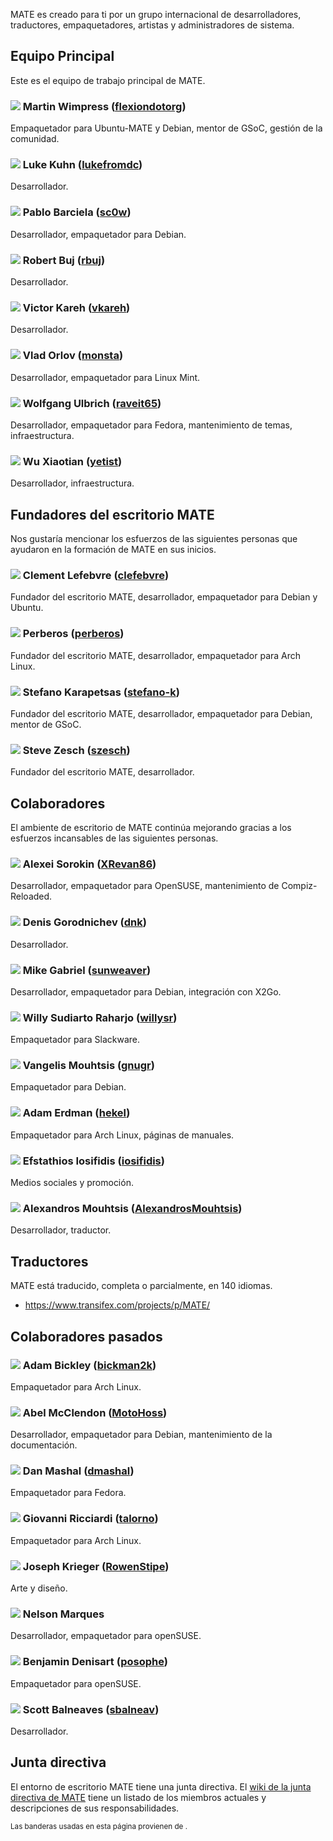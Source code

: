 <!--
.. link:
.. description:
.. tags:
.. date: 2011-12-05 07:25:21
.. title: Equipo
.. slug: team
-->

MATE es creado para ti por un grupo internacional de desarrolladores,
traductores, empaquetadores, artistas y administradores de sistema.

## Equipo Principal

Este es el equipo de trabajo principal de MATE.

### ![](/assets/img/flags/32/United%20Kingdom\(Great%20Britain\).png) Martin Wimpress ([flexiondotorg](https://github.com/flexiondotorg))

Empaquetador para Ubuntu-MATE y Debian, mentor de GSoC, gestión de la comunidad.

### ![](/assets/img/flags/32/USA.png) Luke Kuhn ([lukefromdc](https://github.com/lukefromdc))

Desarrollador.

### ![](/assets/img/flags/32/Galicia.png) Pablo Barciela ([sc0w](https://github.com/sc0w))

Desarrollador, empaquetador para Debian.

### ![](/assets/img/flags/32/Catalonia.png) Robert Buj ([rbuj](https://github.com/rbuj))

Desarrollador.

### ![](/assets/img/flags/32/Puerto%20Rico.png) Victor Kareh ([vkareh](https://github.com/vkareh))

Desarrollador.

### ![](/assets/img/flags/32/Russian%20Federation.png) Vlad Orlov ([monsta](https://github.com/monsta))

Desarrollador, empaquetador para Linux Mint.

### ![](/assets/img/flags/32/Germany.png) Wolfgang Ulbrich ([raveit65](https://github.com/raveit65))

Desarrollador, empaquetador para Fedora, mantenimiento de temas, infraestructura.

### ![](/assets/img/flags/32/China.png) Wu Xiaotian ([yetist](https://github.com/yetist))

Desarrollador, infraestructura.



## Fundadores del escritorio MATE

Nos gustaría mencionar los esfuerzos de las siguientes personas
que ayudaron en la formación de MATE en sus inicios.

### ![](/assets/img/flags/32/France.png) Clement Lefebvre ([clefebvre](https://github.com/clefebvre))

Fundador del escritorio MATE, desarrollador, empaquetador para Debian y Ubuntu.

### ![](/assets/img/flags/32/Argentina.png) Perberos ([perberos](https://github.com/perberos))

Fundador del escritorio MATE, desarrollador, empaquetador para Arch Linux.

### ![](/assets/img/flags/32/Italy.png) Stefano Karapetsas ([stefano-k](https://github.com/stefano-k))

Fundador del escritorio MATE, desarrollador, empaquetador para Debian, mentor de GSoC.

### ![](/assets/img/flags/32/USA.png) Steve Zesch ([szesch](https://github.com/szesch))

Fundador del escritorio MATE, desarrollador.



## Colaboradores

El ambiente de escritorio de MATE continúa mejorando gracias
a los esfuerzos incansables de las siguientes personas.

### ![](/assets/img/flags/32/Russian%20Federation.png) Alexei Sorokin ([XRevan86](https://github.com/XRevan86))

Desarrollador, empaquetador para OpenSUSE, mantenimiento de Compiz-Reloaded.

### ![](/assets/img/flags/32/Russian%20Federation.png) Denis Gorodnichev ([dnk](https://github.com/dnk))

Desarrollador.

### ![](/assets/img/flags/32/Germany.png) Mike Gabriel ([sunweaver](https://github.com/sunweaver))

Desarrollador, empaquetador para Debian, integración con X2Go.

### ![](/assets/img/flags/32/Indonesia.png) Willy Sudiarto Raharjo ([willysr](https://github.com/willysr))

Empaquetador para Slackware.

### ![](/assets/img/flags/32/Greece.png) Vangelis Mouhtsis ([gnugr](https://github.com/gnugr))

Empaquetador para Debian.

### ![](/assets/img/flags/32/USA.png) Adam Erdman ([hekel](https://github.com/hekel))

Empaquetador para Arch Linux, páginas de manuales.

### ![](/assets/img/flags/32/Greece.png) Efstathios Iosifidis ([iosifidis](https://github.com/iosifidis))

Medios sociales y promoción.

### ![](/assets/img/flags/32/Greece.png) Alexandros Mouhtsis ([AlexandrosMouhtsis](https://github.com/AlexandrosMouhtsis))

Desarrollador, traductor.



## Traductores

MATE está traducido, completa o parcialmente, en 140 idiomas.

  * <https://www.transifex.com/projects/p/MATE/>



## Colaboradores pasados

### ![](/assets/img/flags/32/USA.png) Adam Bickley ([bickman2k](https://github.com/bickman2k))

Empaquetador para Arch Linux.

### ![](/assets/img/flags/32/USA.png) Abel McClendon ([MotoHoss](https://github.com/MotoHoss))

Desarrollador, empaquetador para Debian, mantenimiento de la documentación.

### ![](/assets/img/flags/32/USA.png) Dan Mashal ([dmashal](https://github.com/dmashal))

Empaquetador para Fedora.

### ![](/assets/img/flags/32/Italy.png) Giovanni Ricciardi ([talorno](https://github.com/talorno))

Empaquetador para Arch Linux.

### ![](/assets/img/flags/32/USA.png) Joseph Krieger ([RowenStipe](https://github.com/RowenStipe))

Arte y diseño.

### ![](/assets/img/flags/32/Portugal.png) Nelson Marques

Desarrollador, empaquetador para openSUSE.

### ![](/assets/img/flags/32/France.png) Benjamin Denisart ([posophe](https://github.com/posophe))

Empaquetador para openSUSE.

### ![](/assets/img/flags/32/Canada.png) Scott Balneaves ([sbalneav](https://github.com/sbalneav))

Desarrollador.



## Junta directiva

El entorno de escritorio MATE tiene una junta directiva. El
[wiki de la junta directiva de MATE](https://wiki.mate-desktop.com/board)
tiene un listado de los miembros actuales y descripciones de sus
responsabilidades.

<small>
Las banderas usadas en esta página provienen de <http://www.icondrawer.com>.
</small>
